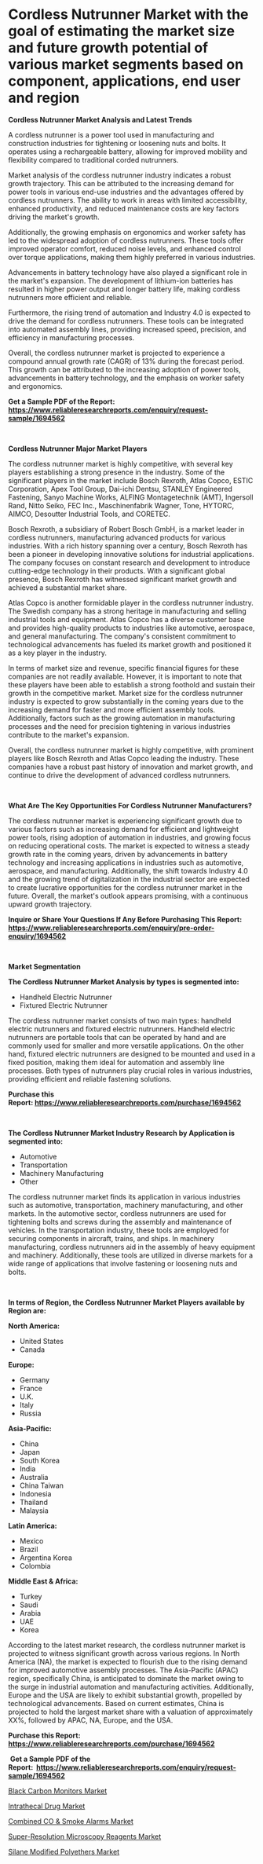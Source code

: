<p><h1>Cordless Nutrunner Market with the goal of estimating the market size and future growth potential of various market segments based on component, applications, end user and region</h1></p><p><strong>Cordless Nutrunner Market Analysis and Latest Trends</strong></p>
<p><p>A cordless nutrunner is a power tool used in manufacturing and construction industries for tightening or loosening nuts and bolts. It operates using a rechargeable battery, allowing for improved mobility and flexibility compared to traditional corded nutrunners.</p><p>Market analysis of the cordless nutrunner industry indicates a robust growth trajectory. This can be attributed to the increasing demand for power tools in various end-use industries and the advantages offered by cordless nutrunners. The ability to work in areas with limited accessibility, enhanced productivity, and reduced maintenance costs are key factors driving the market's growth.</p><p>Additionally, the growing emphasis on ergonomics and worker safety has led to the widespread adoption of cordless nutrunners. These tools offer improved operator comfort, reduced noise levels, and enhanced control over torque applications, making them highly preferred in various industries.</p><p>Advancements in battery technology have also played a significant role in the market's expansion. The development of lithium-ion batteries has resulted in higher power output and longer battery life, making cordless nutrunners more efficient and reliable.</p><p>Furthermore, the rising trend of automation and Industry 4.0 is expected to drive the demand for cordless nutrunners. These tools can be integrated into automated assembly lines, providing increased speed, precision, and efficiency in manufacturing processes.</p><p>Overall, the cordless nutrunner market is projected to experience a compound annual growth rate (CAGR) of 13% during the forecast period. This growth can be attributed to the increasing adoption of power tools, advancements in battery technology, and the emphasis on worker safety and ergonomics.</p></p>
<p><strong>Get a Sample PDF of the Report:&nbsp; <a href="https://www.reliableresearchreports.com/enquiry/request-sample/1694562">https://www.reliableresearchreports.com/enquiry/request-sample/1694562</a></strong></p>
<p>&nbsp;</p>
<p><strong>Cordless Nutrunner Major Market Players</strong></p>
<p><p>The cordless nutrunner market is highly competitive, with several key players establishing a strong presence in the industry. Some of the significant players in the market include Bosch Rexroth, Atlas Copco, ESTIC Corporation, Apex Tool Group, Dai-ichi Dentsu, STANLEY Engineered Fastening, Sanyo Machine Works, ALFING Montagetechnik (AMT), Ingersoll Rand, Nitto Seiko, FEC Inc., Maschinenfabrik Wagner, Tone, HYTORC, AIMCO, Desoutter Industrial Tools, and CORETEC.</p><p>Bosch Rexroth, a subsidiary of Robert Bosch GmbH, is a market leader in cordless nutrunners, manufacturing advanced products for various industries. With a rich history spanning over a century, Bosch Rexroth has been a pioneer in developing innovative solutions for industrial applications. The company focuses on constant research and development to introduce cutting-edge technology in their products. With a significant global presence, Bosch Rexroth has witnessed significant market growth and achieved a substantial market share.</p><p>Atlas Copco is another formidable player in the cordless nutrunner industry. The Swedish company has a strong heritage in manufacturing and selling industrial tools and equipment. Atlas Copco has a diverse customer base and provides high-quality products to industries like automotive, aerospace, and general manufacturing. The company's consistent commitment to technological advancements has fueled its market growth and positioned it as a key player in the industry.</p><p>In terms of market size and revenue, specific financial figures for these companies are not readily available. However, it is important to note that these players have been able to establish a strong foothold and sustain their growth in the competitive market. Market size for the cordless nutrunner industry is expected to grow substantially in the coming years due to the increasing demand for faster and more efficient assembly tools. Additionally, factors such as the growing automation in manufacturing processes and the need for precision tightening in various industries contribute to the market's expansion.</p><p>Overall, the cordless nutrunner market is highly competitive, with prominent players like Bosch Rexroth and Atlas Copco leading the industry. These companies have a robust past history of innovation and market growth, and continue to drive the development of advanced cordless nutrunners.</p></p>
<p>&nbsp;</p>
<p><strong>What Are The Key Opportunities For Cordless Nutrunner Manufacturers?</strong></p>
<p><p>The cordless nutrunner market is experiencing significant growth due to various factors such as increasing demand for efficient and lightweight power tools, rising adoption of automation in industries, and growing focus on reducing operational costs. The market is expected to witness a steady growth rate in the coming years, driven by advancements in battery technology and increasing applications in industries such as automotive, aerospace, and manufacturing. Additionally, the shift towards Industry 4.0 and the growing trend of digitalization in the industrial sector are expected to create lucrative opportunities for the cordless nutrunner market in the future. Overall, the market's outlook appears promising, with a continuous upward growth trajectory.</p></p>
<p><strong>Inquire or Share Your Questions If Any Before Purchasing This Report: <a href="https://www.reliableresearchreports.com/enquiry/pre-order-enquiry/1694562">https://www.reliableresearchreports.com/enquiry/pre-order-enquiry/1694562</a></strong></p>
<p>&nbsp;</p>
<p><strong>Market Segmentation</strong></p>
<p><strong>The Cordless Nutrunner Market Analysis by types is segmented into:</strong></p>
<p><ul><li>Handheld Electric Nutrunner</li><li>Fixtured Electric Nutrunner</li></ul></p>
<p><p>The cordless nutrunner market consists of two main types: handheld electric nutrunners and fixtured electric nutrunners. Handheld electric nutrunners are portable tools that can be operated by hand and are commonly used for smaller and more versatile applications. On the other hand, fixtured electric nutrunners are designed to be mounted and used in a fixed position, making them ideal for automation and assembly line processes. Both types of nutrunners play crucial roles in various industries, providing efficient and reliable fastening solutions.</p></p>
<p><strong>Purchase this Report:&nbsp;<a href="https://www.reliableresearchreports.com/purchase/1694562">https://www.reliableresearchreports.com/purchase/1694562</a></strong></p>
<p>&nbsp;</p>
<p><strong>The Cordless Nutrunner Market Industry Research by Application is segmented into:</strong></p>
<p><ul><li>Automotive</li><li>Transportation</li><li>Machinery Manufacturing</li><li>Other</li></ul></p>
<p><p>The cordless nutrunner market finds its application in various industries such as automotive, transportation, machinery manufacturing, and other markets. In the automotive sector, cordless nutrunners are used for tightening bolts and screws during the assembly and maintenance of vehicles. In the transportation industry, these tools are employed for securing components in aircraft, trains, and ships. In machinery manufacturing, cordless nutrunners aid in the assembly of heavy equipment and machinery. Additionally, these tools are utilized in diverse markets for a wide range of applications that involve fastening or loosening nuts and bolts.</p></p>
<p>&nbsp;</p>
<p><strong>In terms of Region, the Cordless Nutrunner Market Players available by Region are:</strong></p>
<p>
    <p> <strong> North America: </strong>
        <ul>
            <li>United States</li>
            <li>Canada</li>
        </ul>
        </p> 
    <p> <strong> Europe: </strong>
        <ul>
            <li>Germany</li>
            <li>France</li>
            <li>U.K.</li>
            <li>Italy</li>
            <li>Russia</li>
        </ul>
        </p> 
    <p> <strong> Asia-Pacific: </strong>
        <ul>
            <li>China</li>
            <li>Japan</li>
            <li>South Korea</li>
            <li>India</li>
            <li>Australia</li>
            <li>China Taiwan</li>
            <li>Indonesia</li>
            <li>Thailand</li>
            <li>Malaysia</li>
        </ul>
        </p> 
    <p> <strong> Latin America: </strong>
        <ul>
            <li>Mexico</li>
            <li>Brazil</li>
            <li>Argentina Korea</li>
            <li>Colombia</li>
        </ul>
        </p> 
    <p> <strong> Middle East & Africa: </strong>
        <ul>
            <li>Turkey</li>
            <li>Saudi</li>
            <li>Arabia</li>
            <li>UAE</li>
            <li>Korea</li>
        </ul>
    </p>
    </p>
<p><p>According to the latest market research, the cordless nutrunner market is projected to witness significant growth across various regions. In North America (NA), the market is expected to flourish due to the rising demand for improved automotive assembly processes. The Asia-Pacific (APAC) region, specifically China, is anticipated to dominate the market owing to the surge in industrial automation and manufacturing activities. Additionally, Europe and the USA are likely to exhibit substantial growth, propelled by technological advancements. Based on current estimates, China is projected to hold the largest market share with a valuation of approximately XX%, followed by APAC, NA, Europe, and the USA.</p></p>
<p><strong>Purchase this Report: <a href="https://www.reliableresearchreports.com/purchase/1694562">https://www.reliableresearchreports.com/purchase/1694562</a></strong></p>
<p>&nbsp;<strong>Get a Sample PDF of the Report:&nbsp;&nbsp;<a href="https://www.reliableresearchreports.com/enquiry/request-sample/1694562">https://www.reliableresearchreports.com/enquiry/request-sample/1694562</a></strong></p>
<p><strong></strong></p>
<p><p><a href="https://www.linkedin.com/pulse/black-carbon-monitors-market-share-amp-new-trends-analysis-report/">Black Carbon Monitors Market</a></p><p><a href="https://www.linkedin.com/pulse/intrathecal-drug-market-challenges-opportunities/">Intrathecal Drug Market</a></p><p><a href="https://www.linkedin.com/pulse/combined-co-amp-smoke-alarms-market-size-2023-2030-global/">Combined CO & Smoke Alarms Market</a></p><p><a href="https://www.linkedin.com/pulse/super-resolution-microscopy-reagents-market-size-growth/">Super-Resolution Microscopy Reagents Market</a></p><p><a href="https://www.linkedin.com/pulse/silane-modified-polyethers-market-size-share-global-analysis/">Silane Modified Polyethers Market</a></p></p>